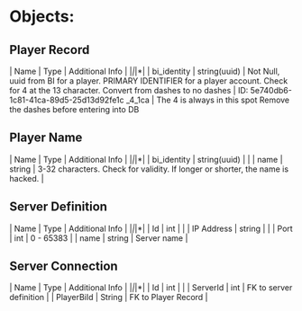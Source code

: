 
# Objects:

## Player Record
| Name | Type | Additional Info |
|*|*|*|
| bi_identity | string(uuid) | Not Null, uuid from BI for a player. PRIMARY IDENTIFIER for a player account. Check for 4 at the 13 character. Convert from dashes to no dashes |
ID: 5e740db6-1c81-41ca-89d5-25d13d92fe1c
_4_1ca | The 4 is always in this spot
Remove the dashes before entering into DB


## Player Name
| Name | Type | Additional Info |
|*|*|*|
| bi_identity | string(uuid) |  |
| name | string | 3-32 characters. Check for validity. If longer or shorter, the name is hacked. |

## Server Definition
| Name | Type | Additional Info |
|*|*|*|
| Id | int |  |
| IP Address | string |  |
| Port | int | 0 - 65383 |
| name | string | Server name |

## Server Connection
| Name | Type | Additional Info |
|*|*|*|
| Id | int |  |
| ServerId | int | FK to server definition |
| PlayerBiId | String | FK to Player Record |

